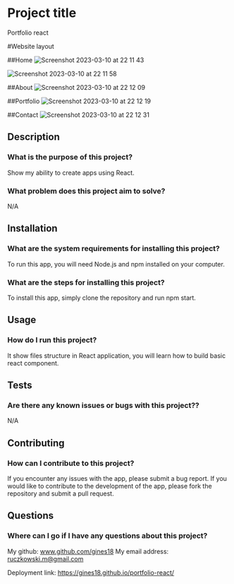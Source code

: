 
# Project title
Portfolio react 

#Website layout

##Home
![Screenshot 2023-03-10 at 22 11 43](https://user-images.githubusercontent.com/60331349/224439682-a34ab3ef-6a54-4d1a-82df-1bdc02434b30.png)

![Screenshot 2023-03-10 at 22 11 58](https://user-images.githubusercontent.com/60331349/224439742-2ecfa4d5-fb6b-4b2c-aaf5-40f3170c5374.png)

##About
![Screenshot 2023-03-10 at 22 12 09](https://user-images.githubusercontent.com/60331349/224439800-77ff4abd-6c9b-4997-a8a3-e52d68d6a460.png)

##Portfolio
![Screenshot 2023-03-10 at 22 12 19](https://user-images.githubusercontent.com/60331349/224439828-2a698e8d-eea1-4f9d-90c8-3e3c1fbadfcc.png)

##Contact
![Screenshot 2023-03-10 at 22 12 31](https://user-images.githubusercontent.com/60331349/224439873-2b9de956-bff4-47a2-9c89-7c842a751621.png)

## Description
### What is the purpose of this project?
Show my ability to create apps using React.
### What problem does this project aim to solve?
N/A

## Installation
### What are the system requirements for installing this project?
To run this app, you will need Node.js and npm installed on your computer.
### What are the steps for installing this project?
To install this app, simply clone the repository and run npm start.

## Usage
### How do I run this project?
It show files structure in React application, you will learn how to build basic react component. 

## Tests
### Are there any known issues or bugs with this project??
N/A

## Contributing
### How can I contribute to this project?
If you encounter any issues with the app, please submit a bug report. If you would like to contribute to the development of the app, please fork the repository and submit a pull request.

## Questions
### Where can I go if I have any questions about this project?<br>
My github: www.github.com/gines18
My email address: ruczkowski.m@gmail.com

Deployment link: https://gines18.github.io/portfolio-react/
